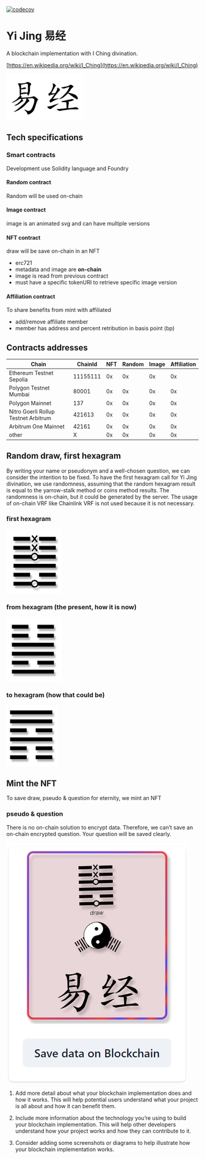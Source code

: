 [![codecov](https://codecov.io/gh/steftroubadour/foundry-template/branch/main/graph/badge.svg?token=DRHMFJHS9Y)](https://codecov.io/gh/steftroubadour/foundry-template)

# Yi Jing 易经

A blockchain implementation with I Ching divination.

[https://en.wikipedia.org/wiki/I_Ching](https://en.wikipedia.org/wiki/I_Ching)

![Yi Jing](img/yijing.png)

## Tech specifications

### Smart contracts

Development use Solidity language and Foundry

#### Random contract

Random will be used on-chain

#### Image contract

image is an animated svg and can have multiple versions

#### NFT contract

draw will be save on-chain in an NFT

* erc721
* metadata and image are **on-chain**
* image is read from previous contract
* must have a specific tokenURI to retrieve specific image version

#### Affiliation contract

To share benefits from mint with affiliated

* add/remove affiliate member
* member has address and percent retribution in basis point (bp)

## Contracts addresses

| Chain                                | ChainId  | NFT | Random | Image | Affiliation |
|--------------------------------------|----------|-----|--------|-------|-------------|
| Ethereum Testnet Sepolia             | 11155111 | 0x  | 0x     | 0x    | 0x          |
| Polygon Testnet Mumbai               | 80001    | 0x  | 0x     | 0x    | 0x          |
| Polygon Mainnet                      | 137      | 0x  | 0x     | 0x    | 0x          |
| Nitro Goerli Rollup Testnet Arbitrum | 421613   | 0x  | 0x     | 0x    | 0x          |
| Arbitrum One Mainnet                 | 42161    | 0x  | 0x     | 0x    | 0x          |
| other                                | X        | 0x  | 0x     | 0x    | 0x          |

## Random draw, first hexagram

By writing your name or pseudonym and a well-chosen question, we can consider the intention to be fixed. To have the
first hexagram call for Yi Jing divination, we use randomness, assuming that the random hexagram result is equal to the
yarrow-stalk method or coins method results. The randomness is on-chain, but it could be generated by the server. The
usage of on-chain VRF like Chainlink VRF is not used because it is not necessary.

### first hexagram

![hexagram](img/hexagram.png)

### from hexagram (the present, how it is now)

![from](img/from.png)

### to hexagram (how that could be)

![to](img/to.png)

## Mint the NFT

To save draw, pseudo & question for eternity, we mint an NFT

### pseudo & question

There is no on-chain solution to encrypt data. Therefore, we can’t save an on-chain encrypted question. Your question
will be saved clearly.

![nft_image](img/nft_image.png)

1. Add more detail about what your blockchain implementation does and how it works. This will help potential users
   understand what your project is all about and how it can benefit them.

2. Include more information about the technology you’re using to build your blockchain implementation. This will help
   other developers understand how your project works and how they can contribute to it.

3. Consider adding some screenshots or diagrams to help illustrate how your blockchain implementation works.